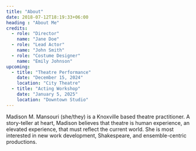 ```yaml
---
title: "About"
date: 2018-07-12T18:19:33+06:00
heading : "About Me"
credits:
  - role: "Director"
    name: "Jane Doe"
  - role: "Lead Actor"
    name: "John Smith"
  - role: "Costume Designer"
    name: "Emily Johnson"
upcoming:
  - title: "Theatre Performance"
    date: "December 15, 2024"
    location: "City Theatre"
  - title: "Acting Workshop"
    date: "January 5, 2025"
    location: "Downtown Studio"
---
```


Madison M. Mansouri (she/they) is a Knoxville based theatre practitioner. A story-teller at heart, Madison believes that theatre is human experience, an elevated experience, that must reflect the current world. She is most interested in new work development, Shakespeare, and ensemble-centric productions.


